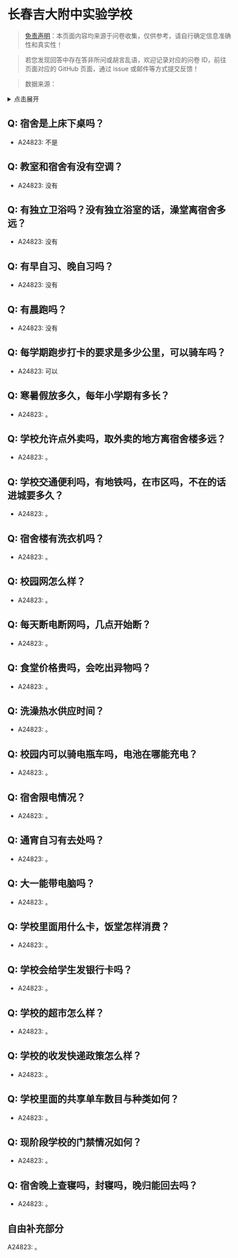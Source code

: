 # 长春吉大附中实验学校

> [免责声明](https://colleges.chat/#_3)：本页面内容均来源于问卷收集，仅供参考，请自行确定信息准确性和真实性！

> 若您发现回答中存在答非所问或胡言乱语，欢迎记录对应的问卷 ID，前往页面对应的 GitHub 页面，通过 issue 或邮件等方式提交反馈！

> 数据来源：

<details><summary>点击展开</summary>
<ul>
<li>A24823: chang15104319950@163.com (2024 年 06 月)</li>
</ul>
</details>

## Q: 宿舍是上床下桌吗？

- A24823: 不是

## Q: 教室和宿舍有没有空调？

- A24823: 没有

## Q: 有独立卫浴吗？没有独立浴室的话，澡堂离宿舍多远？

- A24823: 没有

## Q: 有早自习、晚自习吗？

- A24823: 没有

## Q: 有晨跑吗？

- A24823: 没有

## Q: 每学期跑步打卡的要求是多少公里，可以骑车吗？

- A24823: 可以

## Q: 寒暑假放多久，每年小学期有多长？

- A24823: 。

## Q: 学校允许点外卖吗，取外卖的地方离宿舍楼多远？

- A24823: 。

## Q: 学校交通便利吗，有地铁吗，在市区吗，不在的话进城要多久？

- A24823: 。

## Q: 宿舍楼有洗衣机吗？

- A24823: 。

## Q: 校园网怎么样？

- A24823: 。

## Q: 每天断电断网吗，几点开始断？

- A24823: 。

## Q: 食堂价格贵吗，会吃出异物吗？

- A24823: 。

## Q: 洗澡热水供应时间？

- A24823: 。

## Q: 校园内可以骑电瓶车吗，电池在哪能充电？

- A24823: 。

## Q: 宿舍限电情况？

- A24823: 。

## Q: 通宵自习有去处吗？

- A24823: 。

## Q: 大一能带电脑吗？

- A24823: 。

## Q: 学校里面用什么卡，饭堂怎样消费？

- A24823: 。

## Q: 学校会给学生发银行卡吗？

- A24823: 。

## Q: 学校的超市怎么样？

- A24823: 。

## Q: 学校的收发快递政策怎么样？

- A24823: 。

## Q: 学校里面的共享单车数目与种类如何？

- A24823: 。

## Q: 现阶段学校的门禁情况如何？

- A24823: 。

## Q: 宿舍晚上查寝吗，封寝吗，晚归能回去吗？

- A24823: 。

## 自由补充部分

A24823: 。